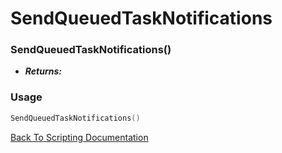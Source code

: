 # SendQueuedTaskNotifications

### SendQueuedTaskNotifications()
- ***Returns:*** 

### Usage

```Lua
SendQueuedTaskNotifications()
```


[Back To Scripting Documentation](../README.md)
